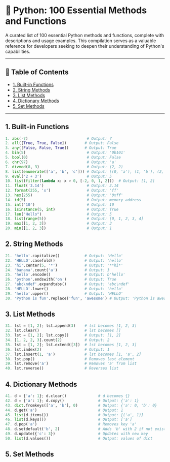 
# 🐍 Python: 100 Essential Methods and Functions

A curated list of 100 essential Python methods and functions, complete with descriptions and usage examples. This compilation serves as a valuable reference for developers seeking to deepen their understanding of Python's capabilities.

---

## 📌 Table of Contents

- [1. Built-in Functions](#1-built-in-functions)
- [2. String Methods](#2-string-methods)
- [3. List Methods](#3-list-methods)
- [4. Dictionary Methods](#4-dictionary-methods)
- [5. Set Methods](#5-set-methods)

---

## 1. Built-in Functions

```python
1. abs(-7)                          # Output: 7
2. all([True, True, False])        # Output: False
3. any([False, False, True])       # Output: True
4. bin(5)                           # Output: '0b101'
5. bool(0)                          # Output: False
6. chr(97)                          # Output: 'a'
7. divmod(8, 3)                     # Output: (2, 2)
8. list(enumerate(['a', 'b', 'c'])) # Output: [(0, 'a'), (1, 'b'), (2, 'c')]
9. eval('2 + 3')                    # Output: 5
10. list(filter(lambda x: x > 0, [-2, 0, 1, 2]))  # Output: [1, 2]
11. float('3.14')                   # Output: 3.14
12. format(255, 'x')                # Output: 'ff'
13. hex(255)                        # Output: '0xff'
14. id(5)                           # Output: memory address
15. int('10')                       # Output: 10
16. isinstance(5, int)              # Output: True
17. len("Hello")                    # Output: 5
18. list(range(5))                  # Output: [0, 1, 2, 3, 4]
19. max([1, 2, 3])                  # Output: 3
20. min([1, 2, 3])                  # Output: 1
```

## 2. String Methods

```python
21. 'hello'.capitalize()           # Output: 'Hello'
22. 'HELLO'.casefold()             # Output: 'hello'
23. 'hi'.center(5, '*')            # Output: '**hi*'
24. 'banana'.count('a')            # Output: 3
25. 'hello'.encode()               # Output: b'hello'
26. 'python'.endswith('on')        # Output: True
27. 'abc\ndef'.expandtabs()        # Output: 'abc\ndef'
28. 'HELLO'.lower()                # Output: 'hello'
29. 'hello'.upper()                # Output: 'HELLO'
30. 'Python is fun'.replace('fun', 'awesome') # Output: 'Python is awesome'
```

## 3. List Methods

```python
31. lst = [1, 2]; lst.append(3)    # lst becomes [1, 2, 3]
32. lst.clear()                    # lst becomes []
33. lst = [1, 2]; lst.copy()       # Output: [1, 2]
34. [1, 2, 2, 3].count(2)          # Output: 2
35. lst = [1, 2]; lst.extend([3])  # lst becomes [1, 2, 3]
36. lst.index(2)                   # Output: 1
37. lst.insert(1, 'a')             # lst becomes [1, 'a', 2]
38. lst.pop()                      # Removes last element
39. lst.remove('a')                # Removes 'a' from list
40. lst.reverse()                  # Reverses list
```

## 4. Dictionary Methods

```python
41. d = {'a': 1}; d.clear()              # d becomes {}
42. d = {'a': 1}; d.copy()               # Output: {'a': 1}
43. dict.fromkeys(['a', 'b'], 0)         # Output: {'a': 0, 'b': 0}
44. d.get('a')                           # Output: 1
45. list(d.items())                      # Output: [('a', 1)]
46. list(d.keys())                       # Output: ['a']
47. d.pop('a')                           # Removes key 'a'
48. d.setdefault('b', 2)                 # Adds 'b' with 2 if not exists
49. d.update({'c': 3})                   # Updates with new key
50. list(d.values())                     # Output: values of dict
```

## 5. Set Methods

```python
